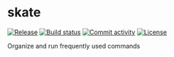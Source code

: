# skate

[![Release](https://img.shields.io/github/v/release/fpgmaas/skate)](https://img.shields.io/github/v/release/fpgmaas/skate)
[![Build status](https://img.shields.io/github/workflow/status/fpgmaas/skate/Main/main)](https://github.com/fpgmaas/skate/actions/workflows/main.yml?query=branch%3Amain)
[![Commit activity](https://img.shields.io/github/commit-activity/m/fpgmaas/skate)](https://img.shields.io/github/commit-activity/m/fpgmaas/skate)
[![License](https://img.shields.io/github/license/fpgmaas/skate)](https://img.shields.io/github/license/fpgmaas/skate)

Organize and run frequently used commands